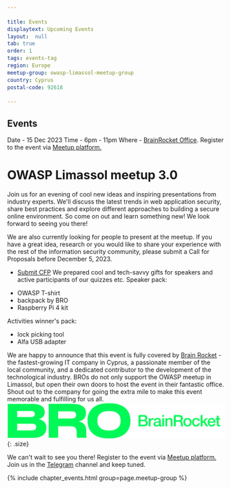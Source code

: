 ```yaml
---

title: Events
displaytext: Upcoming Events
layout:  null
tab: true
order: 1
tags: events-tag
region: Europe
meetup-group: owasp-limassol-meetup-group
country: Cyprus
postal-code: 92618

---
```


## Events ##

Date - 15 Dec 2023 
Time - 6pm - 11pm
Where - [BrainRocket Office](https://maps.app.goo.gl/wK14Me1zaUszqkfy6?g_st=it).
Register to the event via [Meetup platform.](https://www.meetup.com/owasp-limassol-meetup-group/events/297479557/) 

# OWASP Limassol meetup 3.0 #

Join us for an evening of cool new ideas and inspiring presentations from industry experts. We'll discuss the latest trends in web application security, share best practices and explore different approaches to building a secure online environment. So come on out and learn something new! We look forward to seeing you there!

We are also currently looking for people to present at the meetup. If you have a great idea, research or you would like to share your experience with the rest of the information security community, please submit a Call for Proposals before December 5, 2023. 
* [Submit CFP](https://forms.gle/WhdVRLPQ4e93agU6A)
We prepared cool and tech-savvy gifts for speakers and active participants of our quizzes etc. 
Speaker pack:
- OWASP T-shirt
- backpack by BRO 
- Raspberry Pi 4 kit

Activities winner's pack:
- lock picking tool 
- Alfa USB adapter

We are happy to announce that this event is fully covered by [Brain Rocket](https://www.brainrocket.com/) - the fastest-growing IT company in Cyprus, a passionate member of the local community, and a dedicated contributor to the development of the technological industry. BROs do not only support the OWASP meetup in Limassol, but open their own doors to host the event in their fantastic office. Shout out to the company for going the extra mile to make this event memorable and fulfilling for us all.
![BrainRocket](/assets/images/BRO_BrainRocket_line_Logo_green.png){: .size}

We can't wait to see you there!
Register to the event via [Meetup platform.](https://www.meetup.com/owasp-limassol-meetup-group/events/297479557/) 
Join us in the [Telegram](https://t.me/+W1hEPzn4BOcwMTNi) channel and keep tuned.

<style>
.size {
    width: 40%; height: 20%;
}
.size-semrush {
    width: 55%; height: 20%;
}
</style>

{% include chapter_events.html group=page.meetup-group %}
